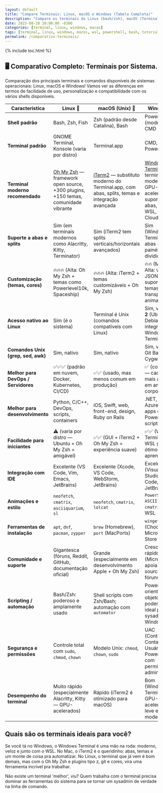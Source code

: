 ```yaml
---
layout: default
title: "Compare Terminais: Linux, macOS e Windows (Tabela Completa)"
description: "Compare os terminais do Linux (bash/zsh), macOS (Terminal/iTerm) e Windows (CMD, PowerShell, WSL). Tabela clara para sysadmins e devs multiplataforma."
date: 2025-08-28 10:00:00 -0300
categories: [terminal, linux, windows, macos]
tags: [terminal, linux, windows, macos, wsl, powershell, bash, tutorial]
permalink: /comparativo-terminais/
---
```





{% include toc.html %}


<section class="post-content">


<h2>🖥️ Comparativo Completo: Terminais por Sistema.</h2>


<p>Comparação dos principais terminais e comandos disponíveis de sistemas operacionais: Linux, macOS e Windows! Vamos ver as diferenças em termos de facilidade de uso, personalização e compatibilidade com os vários shells disponíveis.</p>




<table class="evergreen-table">
  <thead>
    <tr>
      <th>Característica</th>
      <th>Linux 🐧</th>
      <th>macOS (Unix) 🍏</th>
      <th>Windows 💾</th>
    </tr>
  </thead>
  <tbody>
    <tr>
      <td data-label="Característica"><strong>Shell padrão</strong></td>
      <td data-label="Linux 🐧">Bash, Zsh, Fish</td>
      <td data-label="macOS (Unix) 🍏">Zsh (padrão desde Catalina), Bash</td>
      <td data-label="Windows 💾">PowerShell (moderno), CMD (legado)</td>
    </tr>
    <tr>
      <td data-label="Característica"><strong>Terminal padrão</strong></td>
      <td data-label="Linux 🐧">GNOME Terminal, Konsole (varia por distro)</td>
      <td data-label="macOS (Unix) 🍏">Terminal.app</td>
      <td data-label="Windows 💾">CMD, PowerShell</td>
    </tr>
    <tr>
      <td data-label="Característica"><strong>Terminal moderno recomendado</strong></td>
      <td data-label="Linux 🐧"><a href="https://ohmyz.sh">Oh My Zsh</a> — framework open source, +300 plugins, +150 temas, comunidade vibrante</td>
      <td data-label="macOS (Unix) 🍏"><a href="https://iterm2.com">iTerm2</a> — substituto moderno do Terminal.app, com abas, splits, temas e integração avançada</td>
      <td data-label="Windows 💾"><a href="https://aka.ms/terminal">Windows Terminal</a> — terminal moderno, GPU-acelerado, suporte a abas, perfis, WSL, Azure Cloud Shell</td>
    </tr>
    <tr>
      <td data-label="Característica"><strong>Suporte a abas e splits</strong></td>
      <td data-label="Linux 🐧">Sim (em terminais modernos como Alacritty, Kitty, Terminator)</td>
      <td data-label="macOS (Unix) 🍏">Sim (iTerm2 tem splits verticais/horizontais avançados)</td>
      <td data-label="Windows 💾">Sim (Windows Terminal tem abas + painéis divididos)</td>
    </tr>
    <tr>
      <td data-label="Característica"><strong>Customização (temas, cores)</strong></td>
      <td data-label="Linux 🐧">🔥🔥🔥 (Alta: Oh My Zsh + temas como Powerlevel10k, Spaceship)</td>
      <td data-label="macOS (Unix) 🍏">🔥🔥🔥 (Alta: iTerm2 + temas customizáveis + Oh My Zsh)</td>
      <td data-label="Windows 💾">🔥🔥 (Média-Alta: via JSON, suporte a temas, transparência, animações)</td>
    </tr>
    <tr>
      <td data-label="Característica"><strong>Acesso nativo ao Linux</strong></td>
      <td data-label="Linux 🐧">Sim (é o sistema)</td>
      <td data-label="macOS (Unix) 🍏">Terminal é Unix (comandos compatíveis com Linux)</td>
      <td data-label="Windows 💾">Sim, via <strong>WSL 2</strong> (Ubuntu, Debian, etc — integrado ao Windows Terminal)</td>
    </tr>
    <tr>
      <td data-label="Característica"><strong>Comandos Unix (grep, sed, awk)</strong></td>
      <td data-label="Linux 🐧">Sim, nativo</td>
      <td data-label="macOS (Unix) 🍏">Sim, nativo</td>
      <td data-label="Windows 💾">Sim, via WSL, Git Bash ou Cygwin</td>
    </tr>
    <tr>
      <td data-label="Característica"><strong>Melhor para DevOps / Servidores</strong></td>
      <td data-label="Linux 🐧">✅✅✅ (padrão em nuvem, Docker, Kubernetes, CI/CD)</td>
      <td data-label="macOS (Unix) 🍏">✅✅ (usado, mas menos comum em produção)</td>
      <td data-label="Windows 💾">✅ (com WSL — cada vez mais adotado em ambientes corporativos)</td>
    </tr>
    <tr>
      <td data-label="Característica"><strong>Melhor para desenvolvimento</strong></td>
      <td data-label="Linux 🐧">Python, C/C++, DevOps, scripts, containers</td>
      <td data-label="macOS (Unix) 🍏">iOS, Swift, web, front-end, design, Ruby on Rails</td>
      <td data-label="Windows 💾">.NET, C#, Azure, Unity, apps desktop, PowerShell scripting</td>
    </tr>
    <tr>
      <td data-label="Característica"><strong>Facilidade para iniciantes</strong></td>
      <td data-label="Linux 🐧">⚠️ (varia por distro — Ubuntu + Oh My Zsh = amigável)</td>
      <td data-label="macOS (Unix) 🍏">✅✅ (GUI + iTerm2 + Oh My Zsh = experiência suave)</td>
      <td data-label="Windows 💾">✅✅ (Windows Terminal + WSL guiado = ótimo para aprendizado)</td>
    </tr>
    <tr>
      <td data-label="Característica"><strong>Integração com IDE</strong></td>
      <td data-label="Linux 🐧">Excelente (VS Code, Vim, Emacs, JetBrains)</td>
      <td data-label="macOS (Unix) 🍏">Excelente (Xcode, VS Code, WebStorm, JetBrains)</td>
      <td data-label="Windows 💾">Excelente (Visual Studio, VS Code, Rider, JetBrains)</td>
    </tr>
    <tr>
      <td data-label="Característica"><strong>Animações e estilo</strong></td>
      <td data-label="Linux 🐧"><code>neofetch</code>, <code>cmatrix</code>, <code>asciiquarium</code>, <code>sl</code></td>
      <td data-label="macOS (Unix) 🍏"><code>neofetch</code>, <code>cmatrix</code>, <code>lolcat</code></td>
      <td data-label="Windows 💾"><code>PowerShell + ASCII art</code>, <code>cmatrix</code> no WSL</td>
    </tr>
    <tr>
      <td data-label="Característica"><strong>Ferramentas de instalação</strong></td>
      <td data-label="Linux 🐧"><code>apt</code>, <code>dnf</code>, <code>pacman</code>, <code>zypper</code></td>
      <td data-label="macOS (Unix) 🍏"><code>brew</code> (Homebrew), <code>port</code> (MacPorts)</td>
      <td data-label="Windows 💾"><code>winget</code>, <code>choco</code> (Chocolatey), Microsoft Store</td>
    </tr>
    <tr>
      <td data-label="Característica"><strong>Comunidade e suporte</strong></td>
      <td data-label="Linux 🐧">Gigantesca (fóruns, Reddit, GitHub, documentação oficial)</td>
      <td data-label="macOS (Unix) 🍏">Grande (especialmente em desenvolvimento Apple + Oh My Zsh)</td>
      <td data-label="Windows 💾">Crescendo rápido (Microsoft apoia open source, fóruns ativos)</td>
    </tr>
    <tr>
      <td data-label="Característica"><strong>Scripting / automação</strong></td>
      <td data-label="Linux 🐧">Bash/Zsh: poderoso e amplamente usado</td>
      <td data-label="macOS (Unix) 🍏">Shell scripts com Zsh/Bash; automação com <code>automator</code></td>
      <td data-label="Windows 💾">PowerShell: orientado a objetos, muito poderoso, ideal para sysadmin Windows</td>
    </tr>
    <tr>
      <td data-label="Característica"><strong>Segurança e permissões</strong></td>
      <td data-label="Linux 🐧">Controle total com <code>sudo</code>, <code>chmod</code>, <code>chown</code></td>
      <td data-label="macOS (Unix) 🍏">Modelo Unix: <code>chmod</code>, <code>chown</code>, <code>sudo</code></td>
      <td data-label="Windows 💾">UAC (Controle de Conta de Usuário), PowerShell com permissão de administrador</td>
    </tr>
    <tr>
      <td data-label="Característica"><strong>Desempenho do terminal</strong></td>
      <td data-label="Linux 🐧">Muito rápido (especialmente Alacritty, Kitty — GPU-acelerados)</td>
      <td data-label="macOS (Unix) 🍏">Rápido (iTerm2 é otimizado para macOS)</td>
      <td data-label="Windows 💾">Bom (Windows Terminal é GPU-acelerado, leve e moderno)</td>
    </tr>
  </tbody>
</table>


<h2>
    Quais são os terminais ideais para você?
</h2>

<p>
    Se você tá no Windows, o Windows Terminal é uma mão na roda: moderno, veloz e junto com o WSL. No Mac, o iTerm2 é o queridinho: abas, temas e um monte de coisa pra automatizar. No Linux, o terminal que já vem é bom demais, mas com o Oh My Zsh e plugins tipo z, git e cores, vira uma ferramenta incrível pra trabalhar. 


</p>

<p>Não existe um terminal 'melhor', viu? Quem trabalha com o terminal precisa dominar as ferramentas do sistema para se tornar um sysadmin de verdade na linha de comando.</p>
